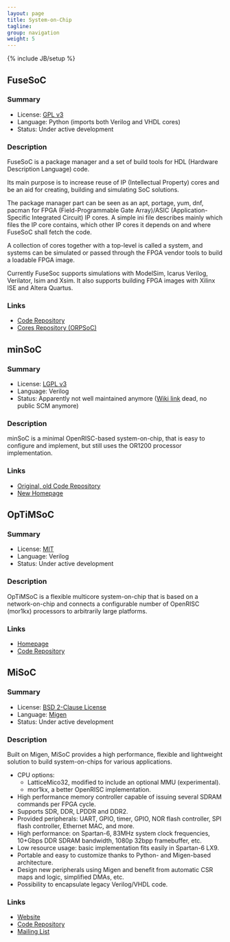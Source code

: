```yaml
---
layout: page
title: System-on-Chip
tagline:
group: navigation
weight: 5
---
```

{% include JB/setup %}

## <a id="fusesoc" /> FuseSoC

### Summary

 * License: [GPL v3](https://opensource.org/licenses/GPL-3.0)
 * Language: Python (imports both Verilog and VHDL cores)
 * Status: Under active development

### Description

FuseSoC is a package manager and a set of build tools for HDL
(Hardware Description Language) code.

Its main purpose is to increase reuse of IP (Intellectual Property)
cores and be an aid for creating, building and simulating SoC
solutions.

The package manager part can be seen as an apt, portage, yum, dnf,
pacman for FPGA (Field-Programmable Gate Array)/ASIC
(Application-Specific Integrated Circuit) IP cores.  A simple ini file
describes mainly which files the IP core contains, which other IP
cores it depends on and where FuseSoC shall fetch the code.

A collection of cores together with a top-level is called a system,
and systems can be simulated or passed through the FPGA vendor tools
to build a loadable FPGA image.

Currently FuseSoc supports simulations with ModelSim, Icarus Verilog,
Verilator, Isim and Xsim. It also supports building FPGA images with
Xilinx ISE and Altera Quartus.

### <a id="orpsoc" /> Links

 * [Code Repository](https://github.com/olofk/fusesoc)
 * [Cores Repository (ORPSoC)](https://github.com/openrisc/orpsoc-cores)

## <a id="minsoc" /> minSoC

### Summary

 * License: [LGPL v3](https://opensource.org/licenses/LGPL-3.0)
 * Language: Verilog
 * Status: Apparently not well maintained anymore ([Wiki link](https://www.minsoc.com/) dead, no public SCM anymore)

### Description

minSoC is a minimal OpenRISC-based system-on-chip, that is easy to configure and implement, but still uses the OR1200 processor implementation.

### Links

 * [Original, old Code Repository](https://opencores.org/projects/minsoc)
 * [New Homepage](https://www.allaboutcircuits.com/ip-cores/system-on-chip/minsoc/)

## <a id="optimsoc" /> OpTiMSoC

### Summary

 * License: [MIT](https://opensource.org/licenses/MIT)
 * Language: Verilog
 * Status: Under active development

### Description

OpTiMSoC is a flexible multicore system-on-chip that is based on a network-on-chip and connects a configurable number of OpenRISC (mor1kx) processors to arbitrarily large platforms.

### Links

 * [Homepage](https://optimsoc.org/)
 * [Code Repository](https://github.com/optimsoc/optimsoc)

## <a id="misoc" /> MiSoC

### Summary

 * License: [BSD 2-Clause License](https://opensource.org/licenses/BSD-2-Clause)
 * Language: [Migen](https://m-labs.hk/gateware.html)
 * Status: Under active development

### Description

Built on Migen, MiSoC provides a high performance, flexible and
lightweight solution to build system-on-chips for various
applications.

 * CPU options:
   * LatticeMico32, modified to include an optional MMU (experimental).
   * mor1kx, a better OpenRISC implementation.
 * High performance memory controller capable of issuing several SDRAM
   commands per FPGA cycle.
 * Supports SDR, DDR, LPDDR and DDR2.
 * Provided peripherals: UART, GPIO, timer, GPIO, NOR flash
   controller, SPI flash controller, Ethernet MAC, and more.
 * High performance: on Spartan-6, 83MHz system clock frequencies,
   10+Gbps DDR SDRAM bandwidth, 1080p 32bpp framebuffer, etc.
 * Low resource usage: basic implementation fits easily in Spartan-6 LX9.
 * Portable and easy to customize thanks to Python- and Migen-based
   architecture.
 * Design new peripherals using Migen and benefit from automatic CSR
   maps and logic, simplified DMAs, etc.
 * Possibility to encapsulate legacy Verilog/VHDL code.

### Links

 * [Website](https://m-labs.hk/gateware.html)
 * [Code Repository](https://github.com/m-labs/misoc)
 * [Mailing List](https://ssl.serverraum.org/lists/listinfo/devel)


